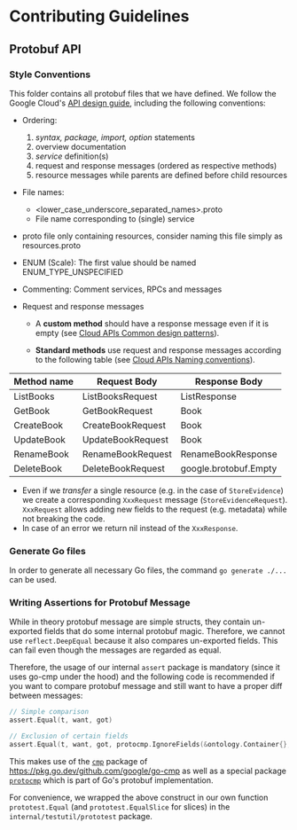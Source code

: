# Contributing Guidelines

## Protobuf API

### Style Conventions

This folder contains all protobuf files that we have defined. We follow the Google Cloud's [API design
guide](https://cloud.google.com/apis/design/), including the following conventions:

- Ordering:
  1. _syntax, package, import, option_ statements
  2. overview documentation
  3. _service_ definition(s)
  4. request and response messages (ordered as respective methods)
  5. resource messages while parents are defined before child resources
- File names:
  - <lower_case_underscore_separated_names>.proto
  - File name corresponding to (single) service
- proto file only containing resources, consider naming this file simply as resources.proto
- ENUM (Scale): The first value should be named ENUM_TYPE_UNSPECIFIED
- Commenting: Comment services, RPCs and messages
- Request and response messages

  - A **custom method** should have a response message even if it is empty (see [Cloud APIs Common design patterns](https://cloud.google.com/apis/design/design_patterns#empty_responses)).

  - **Standard methods** use request and response messages according to the following table (see [Cloud APIs Naming
    conventions](https://cloud.google.com/apis/design/naming_convention#method_names)).

| Method name | Request Body      | Response Body         |
| ----------- | ----------------- | --------------------- |
| ListBooks   | ListBooksRequest  | ListResponse          |
| GetBook     | GetBookRequest    | Book                  |
| CreateBook  | CreateBookRequest | Book                  |
| UpdateBook  | UpdateBookRequest | Book                  |
| RenameBook  | RenameBookRequest | RenameBookResponse    |
| DeleteBook  | DeleteBookRequest | google.brotobuf.Empty |

- Even if we _transfer_ a single resource (e.g. in the case of `StoreEvidence`) we create a corresponding `XxxRequest`
  message (`StoreEvidenceRequest`). `XxxRequest` allows adding new fields to the request (e.g. metadata) while not
  breaking the code.
- In case of an error we return nil instead of the `XxxResponse`.

### Generate Go files

In order to generate all necessary Go files, the command `go generate ./...` can be used.

### Writing Assertions for Protobuf Message

While in theory protobuf message are simple structs, they contain un-exported fields that do some internal protobuf
magic. Therefore, we cannot use `reflect.DeepEqual` because it also compares un-exported fields. This can fail even though
the messages are regarded as equal.

Therefore, the usage of our internal `assert` package is mandatory (since it uses go-cmp under the hood) and the
following code is recommended if you want to compare protobuf message and still want to have a proper diff between
messages:

```go
// Simple comparison
assert.Equal(t, want, got)

// Exclusion of certain fields
assert.Equal(t, want, got, protocmp.IgnoreFields(&ontology.Container{}, "creation_time", "raw"))
```

This makes use of the [`cmp`](https://pkg.go.dev/github.com/google/go-cmp/cmp) package of
https://pkg.go.dev/github.com/google/go-cmp as well as a special package
[`protocmp`](https://pkg.go.dev/google.golang.org/protobuf/testing/protocmp) which is part of Go's protobuf
implementation.

For convenience, we wrapped the above construct in our own function
`prototest.Equal` (and `prototest.EqualSlice` for slices) in the
`internal/testutil/prototest` package.